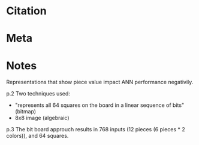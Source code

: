# Citation

# Meta

# Notes
Representations that show piece value impact ANN performance negativily.

p.2
Two techniques used:
- "represents all 64 squares on the board in a linear sequence of bits" (bitmap)
- 8x8 image (algebraic)

p.3
The bit board approuch results in 768 inputs (12 pieces (6 pieces * 2 colors)), and 64 squares.